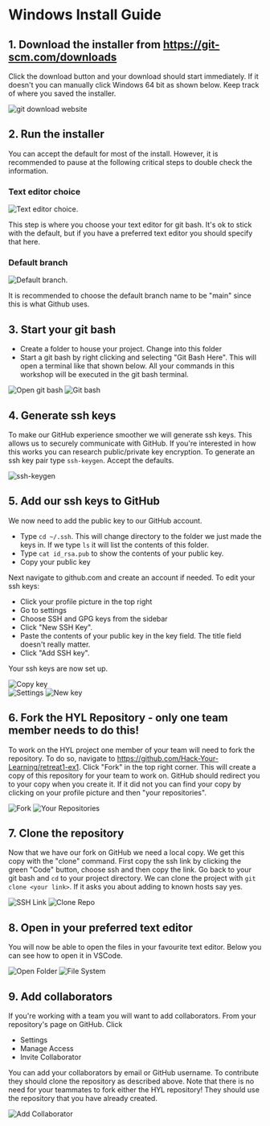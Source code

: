# Windows Install Guide
## 1. Download the installer from https://git-scm.com/downloads 
Click the download button and your download should start immediately. If it doesn't you can manually click Windows 64 bit as shown below. Keep track of where you saved the installer.

![git download website](assets/downloadscreen.PNG)
## 2. Run the installer
You can accept the default for most of the install. However, it is recommended to pause at the following critical steps to double check the information.
### Text editor choice
![Text editor choice](assets/texteditorchoice.PNG).

This step is where you choose your text editor for git bash. It's ok to stick with the default, but if you have a preferred text editor you should specify that here.
### Default branch
![Default branch](assets/defaultbranch.PNG).

It is recommended to choose the default branch name to be "main" since this is what Github uses.
## 3. Start your git bash
- Create a folder to house your project. Change into this folder
- Start a git bash by right clicking and selecting "Git Bash Here". This will open a terminal like that shown below. All your commands in this workshop will be executed in the git bash terminal.

![Open git bash](assets/opengitbash.png)
![Git bash](assets/gitbash.PNG)
## 4. Generate ssh keys
To make our GitHub experience smoother we will generate ssh keys. This allows us to securely communicate with GitHub. If you're interested in how this works you can research public/private key encryption. To generate an ssh key pair type `ssh-keygen`. Accept the defaults.

![ssh-keygen](assets/sshkeygen.PNG)
## 5. Add our ssh keys to GitHub
We now need to add the public key to our GitHub account. 
- Type `cd ~/.ssh`. This will change directory to the folder we just made the keys in. If we type `ls` it will list the contents of this folder. 
- Type `cat id_rsa.pub` to show the contents of your public key. 
- Copy your public key

Next navigate to github.com and create an account if needed. To edit your ssh keys: 
- Click your profile picture in the top right
- Go to settings
- Choose SSH and GPG keys from the sidebar
- Click "New SSH Key".
- Paste the contents of your public key in the key field. The title field doesn't really matter. 
- Click "Add SSH key".

Your ssh keys are now set up.

![Copy key](assets/copysshkey.PNG)  
![Settings](assets/githubsettings.PNG)
![New key](assets/newsshkey.PNG)
## 6. Fork the HYL Repository - only one team member needs to do this!
To work on the HYL project one member of your team will need to fork the repository. To do so, navigate to https://github.com/Hack-Your-Learning/retreat1-ex1. Click "Fork" in the top right corner. This will create a copy of this repository for your team to work on. GitHub should redirect you to your copy when you create it. If it did not you can find your copy by clicking on your profile picture and then "your repositories".

![Fork](assets/fork.PNG)
![Your Repositories](assets/yourrepositories.png)
## 7. Clone the repository
Now that we have our fork on GitHub we need a local copy. We get this copy with the "clone" command. First copy the ssh link by clicking the green "Code" button, choose ssh and then copy the link. Go back to your git bash and `cd` to your project directory. We can clone the project with `git clone <your link>`. If it asks you about adding to known hosts say yes.

![SSH Link](assets/clonessh.PNG)
![Clone Repo](assets/clonerepo.PNG)
## 8. Open in your preferred text editor
You will now be able to open the files in your favourite text editor. Below you can see how to open it in VSCode.

![Open Folder](assets/openfolder.png)
![File System](assets/vscodefilesystem.PNG)
## 9. Add collaborators
If you're working with a team you will want to add collaborators. From your repository's page on GitHub. Click
- Settings
- Manage Access
- Invite Collaborator

You can add your collaborators by email or GitHub username. To contribute they should clone the repository as described above. Note that there is no need for your teammates to fork either the HYL repository! They should use the repository that you have already created.

![Add Collaborator](assets/addcollaborators.png)
